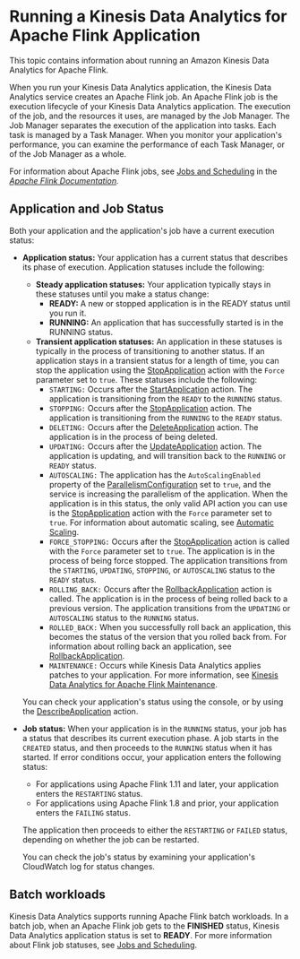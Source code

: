 # Running a Kinesis Data Analytics for Apache Flink Application<a name="how-running-apps"></a>

This topic contains information about running an Amazon Kinesis Data Analytics for Apache Flink\.

When you run your Kinesis Data Analytics application, the Kinesis Data Analytics service creates an Apache Flink job\. An Apache Flink job is the execution lifecycle of your Kinesis Data Analytics application\. The execution of the job, and the resources it uses, are managed by the Job Manager\. The Job Manager separates the execution of the application into tasks\. Each task is managed by a Task Manager\. When you monitor your application's performance, you can examine the performance of each Task Manager, or of the Job Manager as a whole\. 

For information about Apache Flink jobs, see [Jobs and Scheduling](https://nightlies.apache.org/flink/flink-docs-release-1.15/internals/job_scheduling.html) in the *[Apache Flink Documentation](https://nightlies.apache.org/flink/flink-docs-release-1.15/)\.*

## Application and Job Status<a name="how-running-job-status"></a>

Both your application and the application's job have a current execution status:
+ **Application status:** Your application has a current status that describes its phase of execution\. Application statuses include the following:
  + **Steady application statuses:** Your application typically stays in these statuses until you make a status change:
    + **READY:** A new or stopped application is in the READY status until you run it\.
    + **RUNNING:** An application that has successfully started is in the RUNNING status\.
  + **Transient application statuses:** An application in these statuses is typically in the process of transitioning to another status\. If an application stays in a transient status for a length of time, you can stop the application using the [StopApplication](https://docs.aws.amazon.com/kinesisanalytics/latest/apiv2/API_StopApplication.html) action with the `Force` parameter set to `true`\. These statuses include the following:
    + `STARTING:` Occurs after the [StartApplication](https://docs.aws.amazon.com/kinesisanalytics/latest/apiv2/API_StartApplication.html) action\. The application is transitioning from the `READY` to the `RUNNING` status\.
    + `STOPPING:` Occurs after the [StopApplication](https://docs.aws.amazon.com/kinesisanalytics/latest/apiv2/API_StopApplication.html) action\. The application is transitioning from the `RUNNING` to the `READY` status\.
    + `DELETING:` Occurs after the [DeleteApplication](https://docs.aws.amazon.com/kinesisanalytics/latest/apiv2/API_DeleteApplication.html) action\. The application is in the process of being deleted\.
    + `UPDATING:` Occurs after the [UpdateApplication](https://docs.aws.amazon.com/kinesisanalytics/latest/apiv2/API_UpdateApplication.html) action\. The application is updating, and will transition back to the `RUNNING` or `READY` status\.
    + `AUTOSCALING:` The application has the `AutoScalingEnabled` property of the [ ParallelismConfiguration](https://docs.aws.amazon.com/kinesisanalytics/latest/apiv2/API_ParallelismConfiguration.html) set to `true`, and the service is increasing the parallelism of the application\. When the application is in this status, the only valid API action you can use is the [StopApplication](https://docs.aws.amazon.com/kinesisanalytics/latest/apiv2/API_StopApplication.html) action with the `Force` parameter set to `true`\. For information about automatic scaling, see [Automatic Scaling](how-scaling.md#how-scaling-auto)\.
    + `FORCE_STOPPING:` Occurs after the [StopApplication](https://docs.aws.amazon.com/kinesisanalytics/latest/apiv2/API_StopApplication.html) action is called with the `Force` parameter set to `true`\. The application is in the process of being force stopped\. The application transitions from the `STARTING`, `UPDATING`, `STOPPING`, or `AUTOSCALING` status to the `READY` status\.
    + `ROLLING_BACK:` Occurs after the [RollbackApplication](https://docs.aws.amazon.com/kinesisanalytics/latest/apiv2/API_RollbackApplication.html) action is called\. The application is in the process of being rolled back to a previous version\. The application transitions from the `UPDATING` or `AUTOSCALING` status to the `RUNNING` status\.
    + `ROLLED_BACK:` When you successfully roll back an application, this becomes the status of the version that you rolled back from\. For information about rolling back an application, see [RollbackApplication](https://docs.aws.amazon.com/kinesisanalytics/latest/apiv2/API_RollbackApplication.html)\.
    + `MAINTENANCE:` Occurs while Kinesis Data Analytics applies patches to your application\. For more information, see [Kinesis Data Analytics for Apache Flink Maintenance](maintenance.md)\.

  You can check your application's status using the console, or by using the [DescribeApplication](https://docs.aws.amazon.com/kinesisanalytics/latest/apiv2/API_DescribeApplication.html) action\.
+ **Job status:** When your application is in the `RUNNING` status, your job has a status that describes its current execution phase\. A job starts in the `CREATED` status, and then proceeds to the `RUNNING` status when it has started\. If error conditions occur, your application enters the following status: 
  + For applications using Apache Flink 1\.11 and later, your application enters the `RESTARTING` status\.
  + For applications using Apache Flink 1\.8 and prior, your application enters the `FAILING` status\.

  The application then proceeds to either the `RESTARTING` or `FAILED` status, depending on whether the job can be restarted\. 

  You can check the job's status by examining your application's CloudWatch log for status changes\.

## Batch workloads<a name="batch-workloads"></a>

Kinesis Data Analytics supports running Apache Flink batch workloads\. In a batch job, when an Apache Flink job gets to the **FINISHED** status, Kinesis Data Analytics application status is set to **READY**\. For more information about Flink job statuses, see [Jobs and Scheduling](https://nightlies.apache.org/flink/flink-docs-master/docs/internals/job_scheduling/)\.